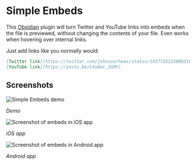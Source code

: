 # Simple Embeds

This [Obsidian](https://obsidian.md) plugin will turn Twitter and YouTube links into embeds when the file is previewed, without changing the contents of your file. Even works when hovering over internal links. 

Just add links like you normally would:

```md
[Twitter link](https://twitter.com/johnvoorhees/status/1437735225086316548?s=21)
[YouTube link](https://youtu.be/C4sAUc_ZGMY)
```

## Screenshots

![Simple Embeds demo](https://raw.githubusercontent.com/samwarnick/obsidian-simple-embeds/main/screenshots/demo.gif)

_Demo_

![Screenshot of embeds in iOS app](https://raw.githubusercontent.com/samwarnick/obsidian-simple-embeds/main/screenshots/ios.png)

_iOS app_

![Screenshot of embeds in Android app](https://raw.githubusercontent.com/samwarnick/obsidian-simple-embeds/main/screenshots/android.png)

_Android app_